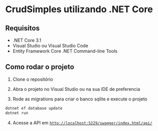 <!-- markdownlint-disable MD029 -->
# CrudSimples utilizando .NET Core

## Requisitos

- .NET Core 3.1
- Visual Studio ou Visual Studio Code
- Entity Framework Core .NET Command-line Tools

## Como rodar o projeto

1. Clone o repositório

2. Abra o projeto no Visual Studio ou na sua IDE de preferencia

3. Rode as migrations para criar o banco sqlite e execute o projeto

```bash
dotnet ef database update
dotnet run
```

4. Acesse a API em [`http://localhost:5229/swagger/index.html/api/`](http://localhost:5229/swagger/index.html)
